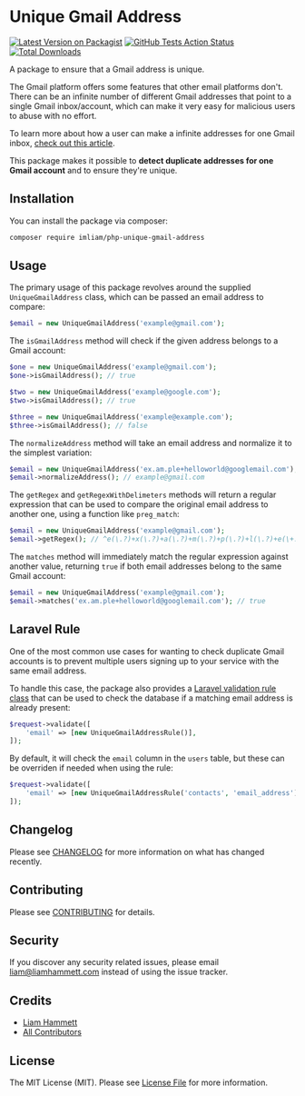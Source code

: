 # Unique Gmail Address

[![Latest Version on Packagist](https://img.shields.io/packagist/v/imliam/php-unique-gmail-address.svg?style=flat-square)](https://packagist.org/packages/imliam/php-unique-gmail-address)
[![GitHub Tests Action Status](https://img.shields.io/github/workflow/status/imliam/php-unique-gmail-address/run-tests?label=tests)](https://github.com/imliam/php-unique-gmail-address/actions?query=workflow%3Arun-tests+branch%3Amaster)
[![Total Downloads](https://img.shields.io/packagist/dt/imliam/php-unique-gmail-address.svg?style=flat-square)](https://packagist.org/packages/imliam/php-unique-gmail-address)

A package to ensure that a Gmail address is unique.

The Gmail platform offers some features that other email platforms don't. There can be an infinite number of different Gmail addresses that point to a single Gmail inbox/account, which can make it very easy for malicious users to abuse with no effort.

To learn more about how a user can make a infinite addresses for one Gmail inbox, [check out this article](https://liamhammett.com/make-infinite-gmail-addresses-for-one-inbox-nqoVprjX).

This package makes it possible to **detect duplicate addresses for one Gmail account** and to ensure they're unique.

## Installation

You can install the package via composer:

```bash
composer require imliam/php-unique-gmail-address
```

## Usage

The primary usage of this package revolves around the supplied `UniqueGmailAddress` class, which can be passed an email address to compare:

``` php
$email = new UniqueGmailAddress('example@gmail.com');
```

The `isGmailAddress` method will check if the given address belongs to a Gmail account:

``` php
$one = new UniqueGmailAddress('example@gmail.com');
$one->isGmailAddress(); // true

$two = new UniqueGmailAddress('example@google.com');
$two->isGmailAddress(); // true

$three = new UniqueGmailAddress('example@example.com');
$three->isGmailAddress(); // false
```

The `normalizeAddress` method will take an email address and normalize it to the simplest variation:

```php
$email = new UniqueGmailAddress('ex.am.ple+helloworld@googlemail.com');
$email->normalizeAddress(); // example@gmail.com
```

The `getRegex` and `getRegexWithDelimeters` methods will return a regular expression that can be used to compare the original email address to another one, using a function like `preg_match`:

```php
$email = new UniqueGmailAddress('example@gmail.com');
$email->getRegex(); // ^e(\.?)+x(\.?)+a(\.?)+m(\.?)+p(\.?)+l(\.?)+e(\+.*)?\@(gmail|googlemail).com$
```

The `matches` method will immediately match the regular expression against another value, returning `true` if both email addresses belong to the same Gmail account:

```php
$email = new UniqueGmailAddress('example@gmail.com');
$email->matches('ex.am.ple+helloworld@googlemail.com'); // true
```

## Laravel Rule

One of the most common use cases for wanting to check duplicate Gmail accounts is to prevent multiple users signing up to your service with the same email address.

To handle this case, the package also provides a [Laravel validation rule class](https://laravel.com/docs/master/validation) that can be used to check the database if a matching email address is already present:

```php
$request->validate([
    'email' => [new UniqueGmailAddressRule()],
]);
```

By default, it will check the `email` column in the `users` table, but these can be overriden if needed when using the rule:

```php
$request->validate([
    'email' => [new UniqueGmailAddressRule('contacts', 'email_address')],
]);
```

## Changelog

Please see [CHANGELOG](CHANGELOG.md) for more information on what has changed recently.

## Contributing

Please see [CONTRIBUTING](.github/CONTRIBUTING.md) for details.

## Security

If you discover any security related issues, please email liam@liamhammett.com instead of using the issue tracker.

## Credits

- [Liam Hammett](https://github.com/ImLiam)
- [All Contributors](../../contributors)

## License

The MIT License (MIT). Please see [License File](LICENSE.md) for more information.
